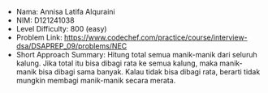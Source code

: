 - Nama: Annisa Latifa Alquraini
- NIM: D121241038
- Level Difficulty: 800 (easy)
- Problem Link: https://www.codechef.com/practice/course/interview-dsa/DSAPREP_09/problems/NEC
- Short Approach Summary: Hitung total semua manik-manik dari seluruh kalung. Jika total itu bisa dibagi rata ke semua kalung, maka manik-manik bisa dibagi sama banyak. Kalau tidak bisa dibagi rata, berarti tidak mungkin membagi manik-manik secara merata.

